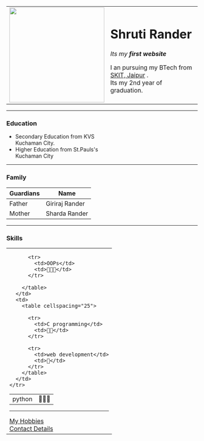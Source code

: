 <!DOCTYPE html>
<html lang="en" dir="ltr">

<head>
  <meta charset="utf-8" enctype="text/plain">
  <title>SHRUTI's personal site 😜 </title>

</head>

<body>
  <table cellspacing="20">
    <tr>
      <td><img src="https://i2.wp.com/www.pgdm.college/wp-content/uploads/2019/09/skit-jaipur-campus.jpg?ssl=1" width="250" height="250"></td>
      <td>
        <h1>Shruti Rander</h1>
        <p><em>Its my <strong>first website</strong></em></p>
        <p>I an pursuing my BTech from <a href="https://www.skit.ac.in/contact-us.html">SKIT, Jaipur</a> .<br> Its my 2nd year of graduation. </p>
      </td>
    </tr>
  </table>
  <hr>
  <h3> Education</h3>
  <ul>
    <li>Secondary Education from KVS <br> Kuchaman City.</li>
    <li>Higher Education from St.Pauls's <br> Kuchaman City</li>
  </ul>
  <hr>
  <h3>Family</h3>
  <table cellspacing="10">
    <thead>
      <th>Guardians</th>
      <th>Name</th>
    </thead>
    <tbody>
      <tr>
        <td>Father</td>
        <td> Giriraj Rander</td>
      </tr>
      <tr>
        <td>Mother </td>
        <td> Sharda Rander</td>
      </tr>
    </tbody>
  </table>
  <hr>

  <h3>Skills</h3>

  <table>
    <tr>
      <td>
        <table cellspacing="25">
          <tr>
            <td>python</td>
            <td>🌟🌟🌟</td>
          </tr>

          <tr>
            <td>OOPs</td>
            <td>🌟🌟🌟</td>
          </tr>

        </table>
      </td>
      <td>
        <table cellspacing="25">

          <tr>
            <td>C programming</td>
            <td>🌟🌟</td>
          </tr>

          <tr>
            <td>web development</td>
            <td>🌟</td>
          </tr>
        </table>
      </td>
    </tr>
  </table>




  <hr>
  <a href="EXTRA.html">My Hobbies</a>
  <br>
  <a href="contact.html">Contact Details</a>
</body>

</html>
